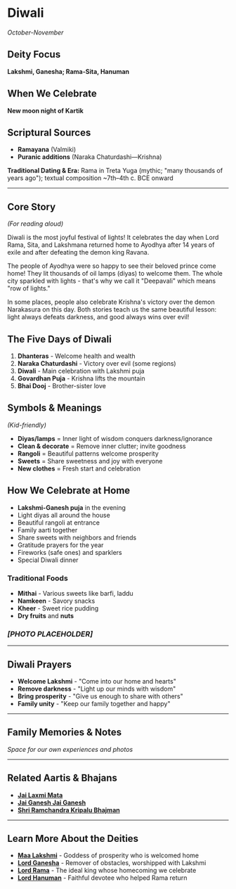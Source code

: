 # Diwali
*October-November*

## Deity Focus
**Lakshmi, Ganesha; Rama-Sita, Hanuman**

## When We Celebrate
**New moon night of Kartik**

## Scriptural Sources
- **Ramayana** (Valmiki)
- **Puranic additions** (Naraka Chaturdashi—Krishna)

**Traditional Dating & Era:** Rama in Treta Yuga (mythic; "many thousands of years ago"); textual composition ~7th–4th c. BCE onward

---

## Core Story
*(For reading aloud)*

Diwali is the most joyful festival of lights! It celebrates the day when Lord Rama, Sita, and Lakshmana returned home to Ayodhya after 14 years of exile and after defeating the demon king Ravana.

The people of Ayodhya were so happy to see their beloved prince come home! They lit thousands of oil lamps (diyas) to welcome them. The whole city sparkled with lights - that's why we call it "Deepavali" which means "row of lights."

In some places, people also celebrate Krishna's victory over the demon Narakasura on this day. Both stories teach us the same beautiful lesson: light always defeats darkness, and good always wins over evil!

## The Five Days of Diwali

1. **Dhanteras** - Welcome health and wealth
2. **Naraka Chaturdashi** - Victory over evil (some regions)
3. **Diwali** - Main celebration with Lakshmi puja
4. **Govardhan Puja** - Krishna lifts the mountain
5. **Bhai Dooj** - Brother-sister love

## Symbols & Meanings
*(Kid-friendly)*

- **Diyas/lamps** = Inner light of wisdom conquers darkness/ignorance
- **Clean & decorate** = Remove inner clutter; invite goodness
- **Rangoli** = Beautiful patterns welcome prosperity
- **Sweets** = Share sweetness and joy with everyone
- **New clothes** = Fresh start and celebration

## How We Celebrate at Home

- **Lakshmi-Ganesh puja** in the evening
- Light diyas all around the house
- Beautiful rangoli at entrance
- Family aarti together
- Share sweets with neighbors and friends
- Gratitude prayers for the year
- Fireworks (safe ones) and sparklers
- Special Diwali dinner

### Traditional Foods
- **Mithai** - Various sweets like barfi, laddu
- **Namkeen** - Savory snacks
- **Kheer** - Sweet rice pudding
- **Dry fruits** and **nuts**

### *[PHOTO PLACEHOLDER]*

---

## Diwali Prayers

- **Welcome Lakshmi** - "Come into our home and hearts"
- **Remove darkness** - "Light up our minds with wisdom"
- **Bring prosperity** - "Give us enough to share with others"
- **Family unity** - "Keep our family together and happy"

---

## Family Memories & Notes
*Space for our own experiences and photos*

---

## Related Aartis & Bhajans

- **[Jai Laxmi Mata](../section2-aartis-bhajans/07-jai-laxmi-mata.md)**
- **[Jai Ganesh Jai Ganesh](../section2-aartis-bhajans/06-jai-ganesh.md)**
- **[Shri Ramchandra Kripalu Bhajman](../section2-aartis-bhajans/14-ramchandra-kripalu.md)**

---

## Learn More About the Deities

- **[Maa Lakshmi](../section3-deities/07-maa-lakshmi.md)** - Goddess of prosperity who is welcomed home
- **[Lord Ganesha](../section3-deities/03-lord-ganesha.md)** - Remover of obstacles, worshipped with Lakshmi
- **[Lord Rama](../section3-deities/02-lord-rama.md)** - The ideal king whose homecoming we celebrate
- **[Lord Hanuman](../section3-deities/05-lord-hanuman.md)** - Faithful devotee who helped Rama return